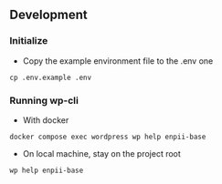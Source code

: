 
## Development
### Initialize
- Copy the example environment file to the .env one
```
cp .env.example .env
```

### Running wp-cli
- With docker
```
docker compose exec wordpress wp help enpii-base
```

- On local machine, stay on the project root
```
wp help enpii-base
```